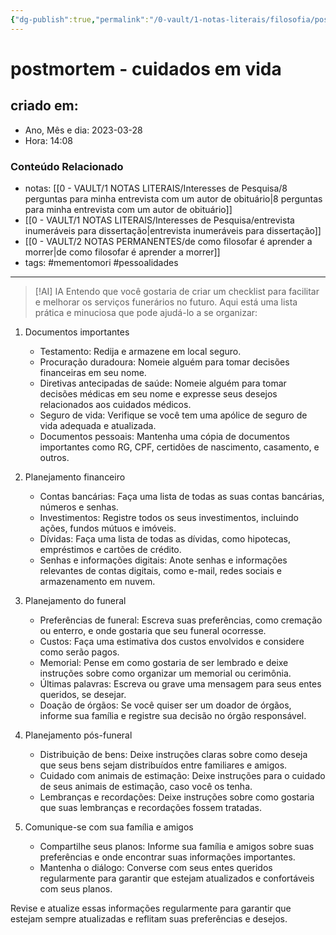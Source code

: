 ```yaml
---
{"dg-publish":true,"permalink":"/0-vault/1-notas-literais/filosofia/postmortem-cuidados-em-vida/","tags":["mementomori","pessoalidades"],"dgHomeLink":true,"dgShowLocalGraph":true,"dgShowFileTree":true,"dgEnableSearch":true}
---
```


# postmortem - cuidados em vida

## criado em: 
-  Ano, Mês e dia: 2023-03-28
- Hora: 14:08

### Conteúdo Relacionado
- notas: [[0 - VAULT/1 NOTAS LITERAIS/Interesses de Pesquisa/8 perguntas para minha entrevista com um autor de obituário\|8 perguntas para minha entrevista com um autor de obituário]]
- [[0 - VAULT/1 NOTAS LITERAIS/Interesses de Pesquisa/entrevista inumeráveis para dissertação\|entrevista inumeráveis para dissertação]]
- [[0 - VAULT/2 NOTAS PERMANENTES/de como filosofar é aprender a morrer\|de como filosofar é aprender a morrer]]
- tags: #mementomori #pessoalidades 
---


> [!AI] IA
> Entendo que você gostaria de criar um checklist para facilitar e melhorar os serviços funerários no futuro. Aqui está uma lista prática e minuciosa que pode ajudá-lo a se organizar:

1.  Documentos importantes
    
    -   Testamento: Redija e armazene em local seguro.
    -   Procuração duradoura: Nomeie alguém para tomar decisões financeiras em seu nome.
    -   Diretivas antecipadas de saúde: Nomeie alguém para tomar decisões médicas em seu nome e expresse seus desejos relacionados aos cuidados médicos.
    -   Seguro de vida: Verifique se você tem uma apólice de seguro de vida adequada e atualizada.
    -   Documentos pessoais: Mantenha uma cópia de documentos importantes como RG, CPF, certidões de nascimento, casamento, e outros.
2.  Planejamento financeiro
    
    -   Contas bancárias: Faça uma lista de todas as suas contas bancárias, números e senhas.
    -   Investimentos: Registre todos os seus investimentos, incluindo ações, fundos mútuos e imóveis.
    -   Dívidas: Faça uma lista de todas as dívidas, como hipotecas, empréstimos e cartões de crédito.
    -   Senhas e informações digitais: Anote senhas e informações relevantes de contas digitais, como e-mail, redes sociais e armazenamento em nuvem.
3.  Planejamento do funeral
    
    -   Preferências de funeral: Escreva suas preferências, como cremação ou enterro, e onde gostaria que seu funeral ocorresse.
    -   Custos: Faça uma estimativa dos custos envolvidos e considere como serão pagos.
    -   Memorial: Pense em como gostaria de ser lembrado e deixe instruções sobre como organizar um memorial ou cerimônia.
    -   Últimas palavras: Escreva ou grave uma mensagem para seus entes queridos, se desejar.
    -   Doação de órgãos: Se você quiser ser um doador de órgãos, informe sua família e registre sua decisão no órgão responsável.
4.  Planejamento pós-funeral
    
    -   Distribuição de bens: Deixe instruções claras sobre como deseja que seus bens sejam distribuídos entre familiares e amigos.
    -   Cuidado com animais de estimação: Deixe instruções para o cuidado de seus animais de estimação, caso você os tenha.
    -   Lembranças e recordações: Deixe instruções sobre como gostaria que suas lembranças e recordações fossem tratadas.
5.  Comunique-se com sua família e amigos
    
    -   Compartilhe seus planos: Informe sua família e amigos sobre suas preferências e onde encontrar suas informações importantes.
    -   Mantenha o diálogo: Converse com seus entes queridos regularmente para garantir que estejam atualizados e confortáveis com seus planos.

Revise e atualize essas informações regularmente para garantir que estejam sempre atualizadas e reflitam suas preferências e desejos.